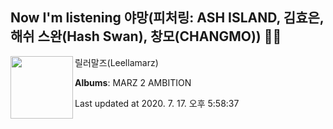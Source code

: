 ## Now I'm listening 야망(피처링: ASH ISLAND, 김효은, 해쉬 스완(Hash Swan), 창모(CHANGMO)) 🎵🎵

[<img align="left" width="100" src="https://lh3.googleusercontent.com/gkQFVvjJGBrAk2EIgVpzixFW8hM2l-o8-0m-q_as2Hb3J64nXwQ1mc7TF-hRY6iFAcVEPFRxE_F3ppRXyA">](https://music.youtube.com/channel/UCoV8L_tyJqZoRh51f-2ylhQ)

릴러말즈(Leellamarz)

**Albums**: MARZ 2 AMBITION

Last updated at 2020. 7. 17. 오후 5:58:37
